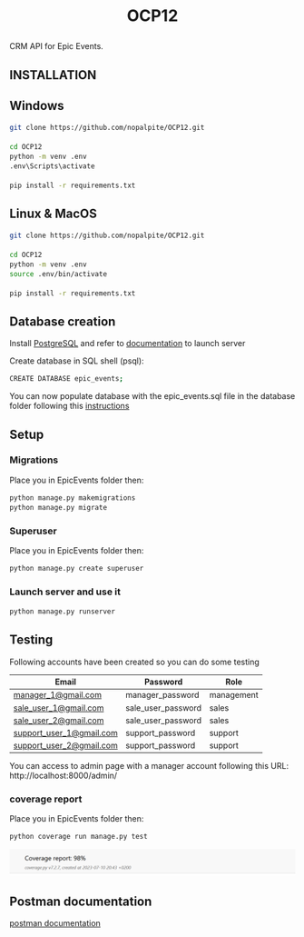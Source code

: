 
# <p align="center">OCP12</p>
  
CRM API for Epic Events.



## INSTALLATION


## Windows

```bash
git clone https://github.com/nopalpite/OCP12.git

cd OCP12 
python -m venv .env 
.env\Scripts\activate

pip install -r requirements.txt
```

## Linux  & MacOS

```bash
git clone https://github.com/nopalpite/OCP12.git

cd OCP12 
python -m venv .env 
source .env/bin/activate

pip install -r requirements.txt
```
        
## Database creation


Install [PostgreSQL](https://www.postgresql.org/download/) and refer to [documentation](https://www.postgresql.org) to launch server

Create database in SQL shell (psql): 
```bash 
CREATE DATABASE epic_events;
```
You can now populate database with the epic_events.sql file in the database folder following this [instructions](https://www.pgadmin.org/docs/pgadmin4/development/restore_dialog.html)

## Setup 

### Migrations

Place you in EpicEvents folder then:

```bash
python manage.py makemigrations
python manage.py migrate
```

### Superuser

Place you in EpicEvents folder then:

```bash
python manage.py create superuser
```

### Launch server and use it

```bash
python manage.py runserver
```
## Testing

Following accounts have been created so you can do some  testing

| Email | Password| Role|
| -------- | ------------- | -------|
| manager_1@gmail.com    | manager_password  | management  |
| sale_user_1@gmail.com    | sale_user_password  | sales  |
| sale_user_2@gmail.com    | sale_user_password  | sales  |
| support_user_1@gmail.com    | support_password  | support  |
| support_user_2@gmail.com    | support_password  | support  |

You can access to admin page with a manager account following this URL: http://localhost:8000/admin/

### coverage report

Place you in EpicEvents folder then:

```bash
python coverage run manage.py test
```
![coverage report](img/coverage_report.PNG)

## Postman documentation

[postman documentation](https://documenter.getpostman.com/view/26061791/2s93zGzdF3)